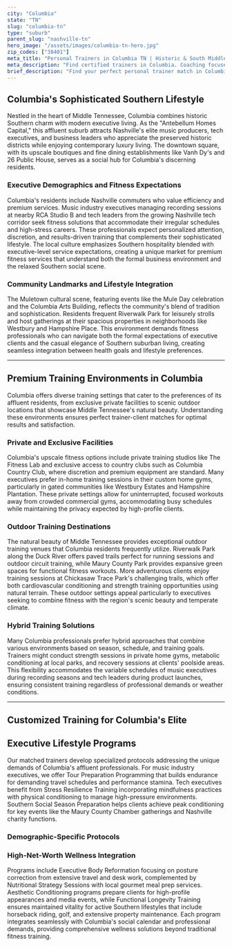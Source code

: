 ```yaml
---
city: "Columbia"
state: "TN"
slug: "columbia-tn"
type: "suburb"
parent_slug: "nashville-tn"
hero_image: "/assets/images/columbia-tn-hero.jpg"
zip_codes: ["38401"]
meta_title: "Personal Trainers in Columbia TN | Historic & South Middle Tennessee Fitness"
meta_description: "Find certified trainers in Columbia. Coaching focused on historic district walking, community centers, and accessible family fitness."
brief_description: "Find your perfect personal trainer match in Columbia, TN. Our exclusive service connects Nashville's music executives, tech leaders, and affluent professionals with elite fitness experts who understand your demanding schedule and Southern lifestyle. Whether you need in-home training, private gym sessions, or outdoor workouts at local parks, we match you with trainers specializing in high-performance results. Serving Columbia's most discerning residents with personalized fitness solutions that align with your sophisticated tastes and busy calendar. Transform your health with a trainer who speaks your language and delivers exceptional results."
---
```

## Columbia's Sophisticated Southern Lifestyle

Nestled in the heart of Middle Tennessee, Columbia combines historic Southern charm with modern executive living. As the "Antebellum Homes Capital," this affluent suburb attracts Nashville's elite music producers, tech executives, and business leaders who appreciate the preserved historic districts while enjoying contemporary luxury living. The downtown square, with its upscale boutiques and fine dining establishments like Vanh Dy's and 26 Public House, serves as a social hub for Columbia's discerning residents.

### Executive Demographics and Fitness Expectations

Columbia's residents include Nashville commuters who value efficiency and premium services. Music industry executives managing recording sessions at nearby RCA Studio B and tech leaders from the growing Nashville tech corridor seek fitness solutions that accommodate their irregular schedules and high-stress careers. These professionals expect personalized attention, discretion, and results-driven training that complements their sophisticated lifestyle. The local culture emphasizes Southern hospitality blended with executive-level service expectations, creating a unique market for premium fitness services that understand both the formal business environment and the relaxed Southern social scene.

### Community Landmarks and Lifestyle Integration

The Muletown cultural scene, featuring events like the Mule Day celebration and the Columbia Arts Building, reflects the community's blend of tradition and sophistication. Residents frequent Riverwalk Park for leisurely strolls and host gatherings at their spacious properties in neighborhoods like Westbury and Hampshire Place. This environment demands fitness professionals who can navigate both the formal expectations of executive clients and the casual elegance of Southern suburban living, creating seamless integration between health goals and lifestyle preferences.

---

## Premium Training Environments in Columbia

Columbia offers diverse training settings that cater to the preferences of its affluent residents, from exclusive private facilities to scenic outdoor locations that showcase Middle Tennessee's natural beauty. Understanding these environments ensures perfect trainer-client matches for optimal results and satisfaction.

### Private and Exclusive Facilities

Columbia's upscale fitness options include private training studios like The Fitness Lab and exclusive access to country clubs such as Columbia Country Club, where discretion and premium equipment are standard. Many executives prefer in-home training sessions in their custom home gyms, particularly in gated communities like Westbury Estates and Hampshire Plantation. These private settings allow for uninterrupted, focused workouts away from crowded commercial gyms, accommodating busy schedules while maintaining the privacy expected by high-profile clients.

### Outdoor Training Destinations

The natural beauty of Middle Tennessee provides exceptional outdoor training venues that Columbia residents frequently utilize. Riverwalk Park along the Duck River offers paved trails perfect for running sessions and outdoor circuit training, while Maury County Park provides expansive green spaces for functional fitness workouts. More adventurous clients enjoy training sessions at Chickasaw Trace Park's challenging trails, which offer both cardiovascular conditioning and strength training opportunities using natural terrain. These outdoor settings appeal particularly to executives seeking to combine fitness with the region's scenic beauty and temperate climate.

### Hybrid Training Solutions

Many Columbia professionals prefer hybrid approaches that combine various environments based on season, schedule, and training goals. Trainers might conduct strength sessions in private home gyms, metabolic conditioning at local parks, and recovery sessions at clients' poolside areas. This flexibility accommodates the variable schedules of music executives during recording seasons and tech leaders during product launches, ensuring consistent training regardless of professional demands or weather conditions.

---

## Customized Training for Columbia's Elite

## Executive Lifestyle Programs

Our matched trainers develop specialized protocols addressing the unique demands of Columbia's affluent professionals. For music industry executives, we offer Tour Preparation Programming that builds endurance for demanding travel schedules and performance stamina. Tech executives benefit from Stress Resilience Training incorporating mindfulness practices with physical conditioning to manage high-pressure environments. Southern Social Season Preparation helps clients achieve peak conditioning for key events like the Maury County Chamber gatherings and Nashville charity functions.

### Demographic-Specific Protocols

### High-Net-Worth Wellness Integration

Programs include Executive Body Reformation focusing on posture correction from extensive travel and desk work, complemented by Nutritional Strategy Sessions with local gourmet meal prep services. Aesthetic Conditioning programs prepare clients for high-profile appearances and media events, while Functional Longevity Training ensures maintained vitality for active Southern lifestyles that include horseback riding, golf, and extensive property maintenance. Each program integrates seamlessly with Columbia's social calendar and professional demands, providing comprehensive wellness solutions beyond traditional fitness training.